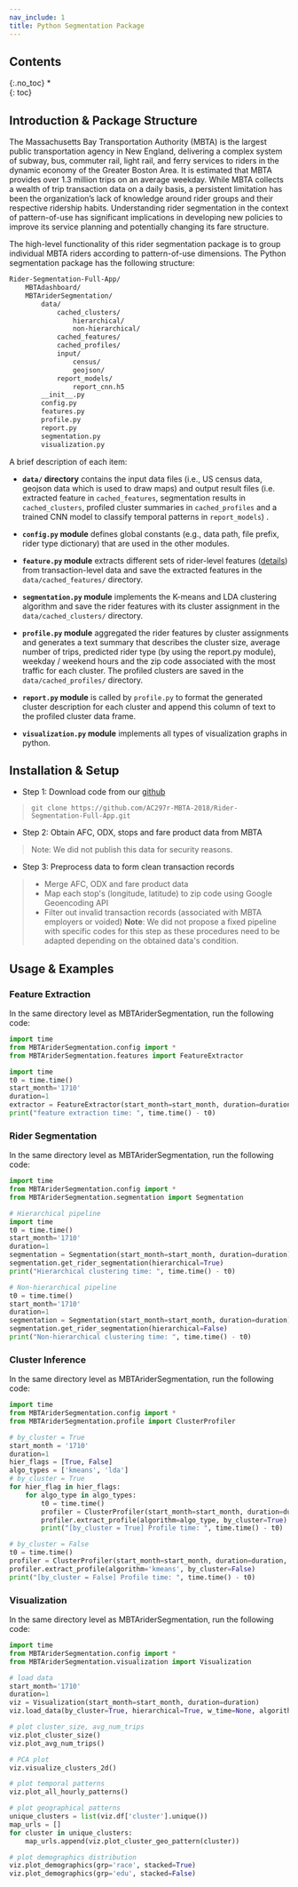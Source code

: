 ```yaml
---
nav_include: 1
title: Python Segmentation Package
---
```


## Contents
{:.no_toc}
*  
{: toc}

## Introduction & Package Structure
The Massachusetts Bay Transportation Authority (MBTA) is the largest public transportation agency in New England, delivering a complex system of subway, bus, commuter rail, light rail, and ferry services to riders in the dynamic economy of the Greater Boston Area. It is estimated that MBTA provides over 1.3 million trips on an average weekday. While MBTA collects a wealth of trip transaction data on a daily basis, a persistent limitation has been the organization’s lack of knowledge around rider groups and their respective ridership habits. Understanding rider segmentation in the context of pattern-of-use has significant implications in developing new policies to improve its service planning and potentially changing its fare structure.

The high-level functionality of this rider segmentation package is to group individual MBTA riders according to pattern-of-use dimensions. The Python segmentation package has the following structure:

```sh
Rider-Segmentation-Full-App/
    MBTAdashboard/
    MBTAriderSegmentation/
        data/
            cached_clusters/
                hierarchical/
                non-hierarchical/
            cached_features/
            cached_profiles/
            input/
                census/
                geojson/
            report_models/
                report_cnn.h5
        __init__.py
        config.py
        features.py
        profile.py
        report.py
        segmentation.py
        visualization.py
```

A brief description of each item:

- **`data/` directory** contains the input data files (i.e., US census data, geojson data which is used to draw maps) and output result files (i.e. extracted feature in `cached_features`, segmentation results in `cached_clusters`, profiled cluster summaries in `cached_profiles` and a trained CNN model to classify temporal patterns in `report_models`) .

- **`config.py` module** defines global constants (e.g., data path, file prefix, rider type dictionary) that are used in the other modules.

- **`feature.py` module** extracts different sets of rider-level features ([details](https://ac297r-mbta-2018.github.io/Final-Report/feature.html)) from transaction-level data and save the extracted features in the `data/cached_features/` directory.

- **`segmentation.py` module** implements the K-means and LDA clustering algorithm and save the rider features with its cluster assignment in the `data/cached_clusters/` directory.

- **`profile.py` module** aggregated the rider features by cluster assignments and generates a text summary that describes the cluster size, average number of trips, predicted rider type (by using the report.py module), weekday / weekend hours and the zip code associated with the most traffic for each cluster. The profiled clusters are saved in the `data/cached_profiles/` directory.

- **`report.py` module** is called by `profile.py` to format the generated cluster description for each cluster and append this column of text to the profiled cluster data frame.

- **`visualization.py` module** implements all types of visualization graphs in python.

## Installation & Setup

- Step 1: Download code from our [github](https://github.com/AC297r-MBTA-2018/Rider-Segmentation-Full-App)
> ```
> git clone https://github.com/AC297r-MBTA-2018/Rider-Segmentation-Full-App.git
> ```

- Step 2: Obtain AFC, ODX, stops and fare product data from MBTA
> Note: We did not publish this data for security reasons.

- Step 3: Preprocess data to form clean transaction records
> - Merge AFC, ODX and fare product data
> - Map each stop's (longitude, latitude) to zip code using Google Geoencoding API
> - Filter out invalid transaction records (associated with MBTA employers or voided)
> **Note**: We did not propose a fixed pipeline with specific codes for this step as these procedures need to be adapted depending on the obtained data's condition.


## Usage & Examples

### Feature Extraction

In the same directory level as MBTAriderSegmentation, run the following code:

```python
import time
from MBTAriderSegmentation.config import *
from MBTAriderSegmentation.features import FeatureExtractor

import time
t0 = time.time()
start_month='1710'
duration=1
extractor = FeatureExtractor(start_month=start_month, duration=duration).extract_features()
print("feature extraction time: ", time.time() - t0)
```
### Rider Segmentation

In the same directory level as MBTAriderSegmentation, run the following code:

```python
import time
from MBTAriderSegmentation.config import *
from MBTAriderSegmentation.segmentation import Segmentation

# Hierarchical pipeline
import time
t0 = time.time()
start_month='1710'
duration=1
segmentation = Segmentation(start_month=start_month, duration=duration)
segmentation.get_rider_segmentation(hierarchical=True)
print("Hierarchical clustering time: ", time.time() - t0)

# Non-hierarchical pipeline
t0 = time.time()
start_month='1710'
duration=1
segmentation = Segmentation(start_month=start_month, duration=duration)
segmentation.get_rider_segmentation(hierarchical=False)
print("Non-hierarchical clustering time: ", time.time() - t0)
```
### Cluster Inference

In the same directory level as MBTAriderSegmentation, run the following code:

```python
import time
from MBTAriderSegmentation.config import *
from MBTAriderSegmentation.profile import ClusterProfiler

# by_cluster = True
start_month = '1710'
duration=1
hier_flags = [True, False]
algo_types = ['kmeans', 'lda']
# by_cluster = True
for hier_flag in hier_flags:
    for algo_type in algo_types:
        t0 = time.time()
        profiler = ClusterProfiler(start_month=start_month, duration=duration, hierarchical=hier_flag)
        profiler.extract_profile(algorithm=algo_type, by_cluster=True)
        print("[by_cluster = True] Profile time: ", time.time() - t0)

# by_cluster = False
t0 = time.time()
profiler = ClusterProfiler(start_month=start_month, duration=duration, hierarchical=True)
profiler.extract_profile(algorithm='kmeans', by_cluster=False)
print("[by_cluster = False] Profile time: ", time.time() - t0)

```

### Visualization

In the same directory level as MBTAriderSegmentation, run the following code:

```python
import time
from MBTAriderSegmentation.config import *
from MBTAriderSegmentation.visualization import Visualization

# load data
start_month='1710'
duration=1
viz = Visualization(start_month=start_month, duration=duration)
viz.load_data(by_cluster=True, hierarchical=True, w_time=None, algorithm='lda')

# plot cluster_size, avg_num_trips
viz.plot_cluster_size()
viz.plot_avg_num_trips()

# PCA plot
viz.visualize_clusters_2d()

# plot temporal patterns
viz.plot_all_hourly_patterns()

# plot geographical patterns
unique_clusters = list(viz.df['cluster'].unique())
map_urls = []
for cluster in unique_clusters:
    map_urls.append(viz.plot_cluster_geo_pattern(cluster))

# plot demographics distribution
viz.plot_demographics(grp='race', stacked=True)
viz.plot_demographics(grp='edu', stacked=False)

```
